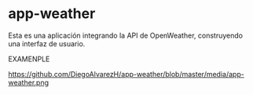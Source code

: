 # app-weather
Esta es una aplicación integrando la API de OpenWeather, construyendo una interfaz de usuario.

EXAMENPLE

https://github.com/DiegoAlvarezH/app-weather/blob/master/media/app-weather.png
